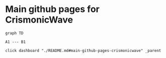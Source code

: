 # Main github pages for CrismonicWave

```mermaid
graph TD

A1 --- B1

click dashboard "./README.md#main-github-pages-crismonicwave" _parent
```
## 
